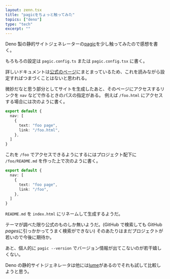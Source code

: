 ```yaml
---
layout: zenn.tsx
title: "pagicをちょっと触ってみた"
topics: ["deno"]
type: "tech"
excerpt: ""
---
```


Deno 製の静的サイトジェネレーターの[pagic](https://github.com/xcatliu/pagic)を少し触ってみたので感想を書く。

もろもろの設定は `pagic.config.ts` または `pagic.config.tsx` に書く。

詳しいドキュメントは[公式のページ](https://pagic.org/docs/introduction.html)にまとまっているため、これを読みながら設定すればつまづくことはないと思われる。

微妙だなと思う部分としてサイトを生成したあと、そのページにアクセスするリンクを `nav` などで作るときのパスの指定がある。
例えば `/foo.html` にアクセスする場合には次のように書く。

```typescript
export default {
  nav: [
    {
      text: "foo page",
      link: "/foo.html",
    },
  ]
} 
```

これを `/foo` でアクセスできるようにするにはプロジェクト配下に `/foo/README.md` を作った上で次のように書く。

```typescript
export default {
  nav: [
    {
      text: "foo page",
      link: "/foo",
    },
  ]
}
```

`README.md` を `index.html` にリネームして生成するようだ。

テーマが調べた限り公式のものしか無いようだ。(GitHub で検索しても GitHub *pages*に引っかかってうまく検索ができない)
そのあたりはまだプロジェクトが若いので今後に期待か。

あと、個人的に `pagic --version` でバージョン情報が出てこないのが若干嬉しくない。

Deno の静的サイトジェネレータは他には[lume](https://github.com/lumeland/lume)があるのでそれも試して比較しようと思う。
